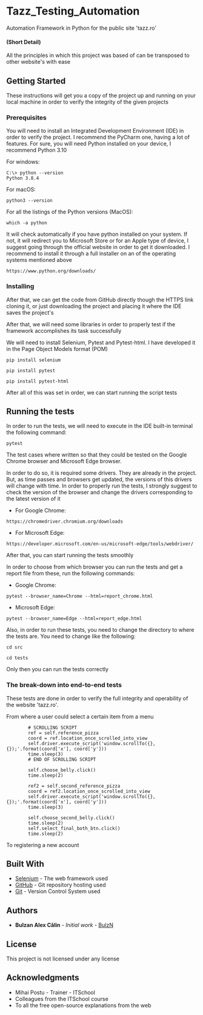 # Tazz_Testing_Automation

Automation Framework in Python for the public site 'tazz.ro'

#### (Short Detail)
All the principles in which this project was based of can be transposed to other website's with ease

## Getting Started

These instructions will get you a copy of the project up and running on your local machine in order to verify the 
integrity of the given projects

### Prerequisites

You will need to install an Integrated Development Environment (IDE) in order to verify the project. I recommend the
PyCharm one, having a lot of features.
For sure, you will need Python installed on your device, I recommend Python 3.10

For windows:

```
C:\> python --version
Python 3.8.4
```

For macOS:

```
python3 --version
```

For all the listings of the Python versions (MacOS):
```
which -a python
```

It will check automatically if you have python installed on your system. If not, it will redirect you
to Microsoft Store or for an Apple type of device, I suggest going through the official website in order to get it downloaded. 
I recommend to install it through a full installer on an of the operating systems mentioned above
```
https://www.python.org/downloads/
```


### Installing

After that, we can get the code from GitHub directly though the HTTPS link cloning it, or just downloading the project and placing 
it where the IDE saves the project's

After that, we will need some libraries in order to properly test if the framework accomplishes its
task successfully

We will need to install Selenium, Pytest and Pytest-html. I have developed it in the Page Object Models format (POM)

```
pip install selenium
```

```
pip install pytest
```

```
pip install pytest-html
```

After all of this was set in order, we can start running the script tests

## Running the tests

In order to run the tests, we will need to execute in the IDE built-in terminal the following command:

```
pytest
```

The test cases where written so that they could be tested on the Google Chrome browser and Microsoft Edge browser.

In order to do so, it is required some drivers. They are already in the project. But, as time passes and browsers get
updated, the versions of this drivers will change with time. In order to properly run the tests, I strongly suggest 
to check the version of the browser and change the drivers corresponding to the latest version of it

* For Google Chrome:
```
https://chromedriver.chromium.org/downloads
```

* For Microsoft Edge:
```
https://developer.microsoft.com/en-us/microsoft-edge/tools/webdriver/
```

After that, you can start running the tests smoothly

In order to choose from which browser you can run the tests and get a report file from these, run the following commands:
* Google Chrome:
```
pytest --browser_name=Chrome --html=report_chrome.html
```
* Microsoft Edge:
```
pytest --browser_name=Edge --html=report_edge.html
```

Also, in order to run these tests, you need to change the directory to where the tests are. You need to change
like the following:

```
cd src
```
```
cd tests
```

Only then you can run the tests correctly

### The break-down into end-to-end tests

These tests are done in order to verify the full integrity and operability of the website 'tazz.ro'.

From where a user could select a certain item from a menu

```
        # SCROLLING SCRIPT
        ref = self.reference_pizza
        coord = ref.location_once_scrolled_into_view
        self.driver.execute_script('window.scrollTo({}, {});'.format(coord['x'], coord['y']))
        time.sleep(3)
        # END OF SCROLLING SCRIPT

        self.choose_belly.click()
        time.sleep(2)

        ref2 = self.second_reference_pizza
        coord = ref2.location_once_scrolled_into_view
        self.driver.execute_script('window.scrollTo({}, {});'.format(coord['x'], coord['y']))
        time.sleep(3)

        self.choose_second_belly.click()
        time.sleep(2)
        self.select_final_both_btn.click()
        time.sleep(2)
```

To registering a new account


## Built With

* [Selenium](https://www.selenium.dev) - The web framework used
* [GitHub](https://github.com) - Git repository hosting used
* [Git](https://git-scm.com) - Version Control System used


## Authors

* **Bulzan Alex Călin** - *Initial work* - [BulzN](https://github.com/BulzN)

## License

This project is not licensed under any license

## Acknowledgments

* Mihai Postu - Trainer - ITSchool
* Colleagues from the ITSchool course
* To all the free open-source explanations from the web
